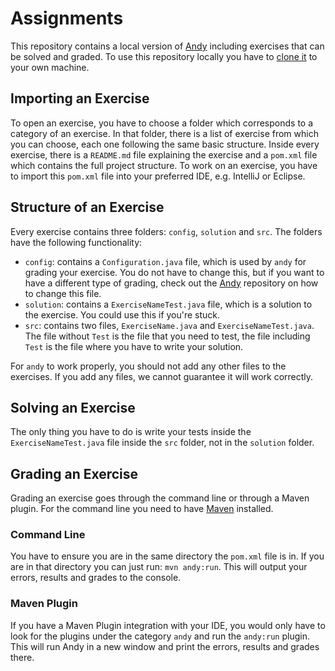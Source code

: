 # Assignments
This repository contains a local version of [Andy](https://github.com/cse1110/andy) including exercises that can be solved and graded. To use this repository locally you have to [clone it](https://docs.github.com/en/repositories/creating-and-managing-repositories/cloning-a-repository) to your own machine.

## Importing an Exercise
To open an exercise, you have to choose a folder which corresponds to a category of an exercise. In that folder, there is a list of exercise from which you can choose, each one following the same basic structure. Inside every exercise, there is a `README.md` file explaining the exercise and a `pom.xml` file which contains the full project structure. To work on an exercise, you have to import this `pom.xml` file into your preferred IDE, e.g. IntelliJ or Eclipse.

## Structure of an Exercise
Every exercise contains three folders: `config`, `solution` and `src`. The folders have the following functionality:
- `config`: contains a `Configuration.java` file, which is used by `andy` for grading your exercise. You do not have to change this, but if you want to have a different type of grading, check out the [Andy](https://github.com/cse1110/andy) repository on how to change this file.
- `solution`: contains a `ExerciseNameTest.java` file, which is a solution to the exercise. You could use this if you're stuck.
- `src`: contains two files, `ExerciseName.java` and `ExerciseNameTest.java`. The file without `Test` is the file that you need to test, the file including `Test` is the file where you have to write your solution.

For `andy` to work properly, you should not add any other files to the exercises. If you add any files, we cannot guarantee it will work correctly.

## Solving an Exercise
The only thing you have to do is write your tests inside the `ExerciseNameTest.java` file inside the `src` folder, not in the `solution` folder.

## Grading an Exercise
Grading an exercise goes through the command line or through a Maven plugin. For the command line you need to have [Maven](https://maven.apache.org/install.html) installed.

### Command Line
You have to ensure you are in the same directory the `pom.xml` file is in. If you are in that directory you can just run: `mvn andy:run`. This will output your errors, results and grades to the console.

### Maven Plugin
If you have a Maven Plugin integration with your IDE, you would only have to look for the plugins under the category `andy` and run the `andy:run` plugin. This will run Andy in a new window and print the errors, results and grades there.
